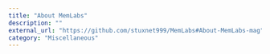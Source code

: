```yaml
---
title: "About MemLabs"
description: ""
external_url: "https://github.com/stuxnet999/MemLabs#About-MemLabs-mag"
category: "Miscellaneous"
---
```

